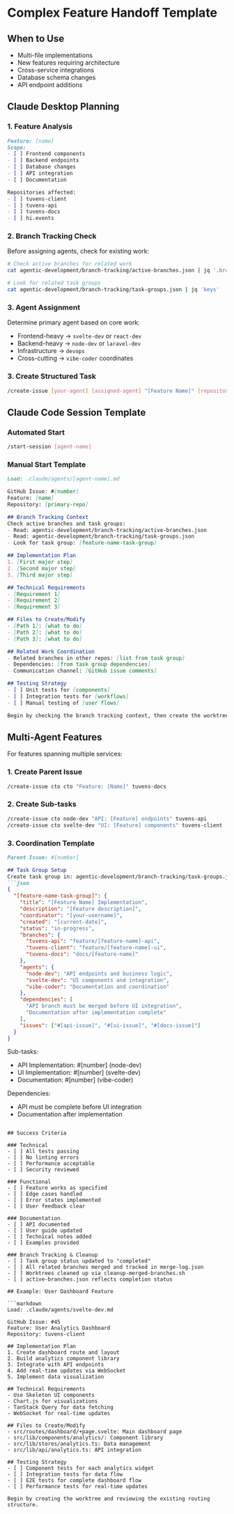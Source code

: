 # Complex Feature Handoff Template

## When to Use
- Multi-file implementations
- New features requiring architecture
- Cross-service integrations
- Database schema changes
- API endpoint additions

## Claude Desktop Planning

### 1. Feature Analysis
```markdown
Feature: [name]
Scope:
- [ ] Frontend components
- [ ] Backend endpoints
- [ ] Database changes
- [ ] API integration
- [ ] Documentation

Repositories affected:
- [ ] tuvens-client
- [ ] tuvens-api
- [ ] tuvens-docs
- [ ] hi.events
```

### 2. Branch Tracking Check
Before assigning agents, check for existing work:
```bash
# Check active branches for related work
cat agentic-development/branch-tracking/active-branches.json | jq '.branches'

# Look for related task groups
cat agentic-development/branch-tracking/task-groups.json | jq 'keys'
```

### 3. Agent Assignment
Determine primary agent based on core work:
- Frontend-heavy → `svelte-dev` or `react-dev`
- Backend-heavy → `node-dev` or `laravel-dev`
- Infrastructure → `devops`
- Cross-cutting → `vibe-coder` coordinates

### 3. Create Structured Task
```bash
/create-issue [your-agent] [assigned-agent] "[Feature Name]" [repository]
```

## Claude Code Session Template

### Automated Start
```bash
/start-session [agent-name]
```

### Manual Start Template
```markdown
Load: .claude/agents/[agent-name].md

GitHub Issue: #[number]
Feature: [name]
Repository: [primary-repo]

## Branch Tracking Context
Check active branches and task groups:
- Read: agentic-development/branch-tracking/active-branches.json
- Read: agentic-development/branch-tracking/task-groups.json
- Look for task group: [feature-name-task-group]

## Implementation Plan
1. [First major step]
2. [Second major step]
3. [Third major step]

## Technical Requirements
- [Requirement 1]
- [Requirement 2]
- [Requirement 3]

## Files to Create/Modify
- [Path 1]: [what to do]
- [Path 2]: [what to do]
- [Path 3]: [what to do]

## Related Work Coordination
- Related branches in other repos: [list from task group]
- Dependencies: [from task group dependencies]
- Communication channel: [GitHub issue comments]

## Testing Strategy
- [ ] Unit tests for [components]
- [ ] Integration tests for [workflows]
- [ ] Manual testing of [user flows]

Begin by checking the branch tracking context, then create the worktree and review existing code structure.
```

## Multi-Agent Features

For features spanning multiple services:

### 1. Create Parent Issue
```bash
/create-issue cto cto "Feature: [Name]" tuvens-docs
```

### 2. Create Sub-tasks
```bash
/create-issue cto node-dev "API: [Feature] endpoints" tuvens-api
/create-issue cto svelte-dev "UI: [Feature] components" tuvens-client
```

### 3. Coordination Template
```markdown
Parent Issue: #[number]

## Task Group Setup
Create task group in: agentic-development/branch-tracking/task-groups.json
```json
{
  "[feature-name-task-group]": {
    "title": "[Feature Name] Implementation",
    "description": "[Feature description]",
    "coordinator": "[your-username]",
    "created": "[current-date]",
    "status": "in-progress",
    "branches": {
      "tuvens-api": "feature/[feature-name]-api",
      "tuvens-client": "feature/[feature-name]-ui",
      "tuvens-docs": "docs/[feature-name]"
    },
    "agents": {
      "node-dev": "API endpoints and business logic",
      "svelte-dev": "UI components and integration", 
      "vibe-coder": "Documentation and coordination"
    },
    "dependencies": [
      "API branch must be merged before UI integration",
      "Documentation after implementation complete"
    ],
    "issues": ["#[api-issue]", "#[ui-issue]", "#[docs-issue]"]
  }
}
```

Sub-tasks:
- API Implementation: #[number] (node-dev)
- UI Implementation: #[number] (svelte-dev)  
- Documentation: #[number] (vibe-coder)

Dependencies:
- API must be complete before UI integration
- Documentation after implementation
```

## Success Criteria

### Technical
- [ ] All tests passing
- [ ] No linting errors
- [ ] Performance acceptable
- [ ] Security reviewed

### Functional
- [ ] Feature works as specified
- [ ] Edge cases handled
- [ ] Error states implemented
- [ ] User feedback clear

### Documentation
- [ ] API documented
- [ ] User guide updated
- [ ] Technical notes added
- [ ] Examples provided

### Branch Tracking & Cleanup
- [ ] Task group status updated to "completed"
- [ ] All related branches merged and tracked in merge-log.json
- [ ] Worktrees cleaned up via cleanup-merged-branches.sh
- [ ] active-branches.json reflects completion status

## Example: User Dashboard Feature

```markdown
Load: .claude/agents/svelte-dev.md

GitHub Issue: #45
Feature: User Analytics Dashboard
Repository: tuvens-client

## Implementation Plan
1. Create dashboard route and layout
2. Build analytics component library
3. Integrate with API endpoints
4. Add real-time updates via WebSocket
5. Implement data visualization

## Technical Requirements
- Use Skeleton UI components
- Chart.js for visualizations
- TanStack Query for data fetching
- WebSocket for real-time updates

## Files to Create/Modify
- src/routes/dashboard/+page.svelte: Main dashboard page
- src/lib/components/analytics/: Component library
- src/lib/stores/analytics.ts: Data management
- src/lib/api/analytics.ts: API integration

## Testing Strategy
- [ ] Component tests for each analytics widget
- [ ] Integration tests for data flow
- [ ] E2E tests for complete dashboard flow
- [ ] Performance tests for real-time updates

Begin by creating the worktree and reviewing the existing routing structure.
```